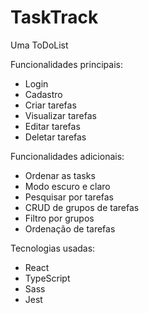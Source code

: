 # TaskTrack

Uma ToDoList

Funcionalidades principais:

- Login
- Cadastro
- Criar tarefas
- Visualizar tarefas
- Editar tarefas
- Deletar tarefas

Funcionalidades adicionais:

- Ordenar as tasks
- Modo escuro e claro
- Pesquisar por tarefas
- CRUD de grupos de tarefas
- Filtro por grupos
- Ordenação de tarefas

Tecnologias usadas:

- React
- TypeScript
- Sass
- Jest

